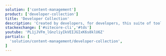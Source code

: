 ```yaml
---
solution: ['content-management']
product: ['developer-collection']
title: 'Developer Collection'
description: 'Created by developers, for developers, this suite of tools allows your team to automate builds and deployments, easily compare and merge databases, and collaborate more efficiently.'
stackexchange: ['#sitecore-cli','#tds']
youtube: 'PL1jJVFm_lGnzliyIkVEIJGIxK6s8klU6Z'
partials: [
  'solution/content-management/developer-collection',
]
---
```

